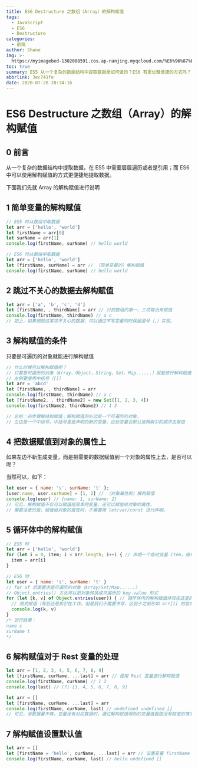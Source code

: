 ```yaml
---
title: ES6 Destructure 之数组（Array）的解构赋值
tags:
  - JavaScript
  - ES6
  - Destructure
categories:
  - 前端
author: Shane
img: >-
  https://myimagebed-1302088591.cos.ap-nanjing.myqcloud.com/%E6%96%87%E7%AB%A0%E7%89%B9%E5%BE%81%E5%9B%BE/41.jpg
toc: true
summary: ES5 从一个复杂的数据结构中提取数据是如何做的？ES6 有更优雅便捷的方式吗？
abbrlink: 3ec741fe
date: 2020-07-28 20:34:16
---
```


# ES6 Destructure 之数组（Array）的解构赋值

## 0 前言

从一个复杂的数据结构中提取数据，在 ES5 中需要层层遍历或者是引用；而 ES6 中可以使用解构赋值的方式更便捷地提取数据。

下面我们先就 Array 的解构赋值进行说明

## 1 简单变量的解构赋值

```javascript
// ES5 时从数组中取数据
let arr = ['hello', 'world']
let firstName = arr[0]
let surName = arr[1]
console.log(firstName, surName) // hello world
```

```javascript
// ES6 时从数组中取数据
let arr = ['hello', 'world']
let [firstName, surName] = arr // （简单变量的）解构赋值
console.log(firstName, surName) // hello world
```

## 2 跳过不关心的数据去解构赋值

```javascript
let arr = ['a', 'b', 'c', 'd']
let [firstName, , thirdName] = arr // 只把数组的第一、三项取出来赋值
console.log(firstName, thirdName) // a c
// 如上，如果想跳过某项不关心的数据，可以通过不写变量同时保留逗号（,）实现。
```

## 3 解构赋值的条件

只要是可遍历的对象就能进行解构赋值

```javascript
// 什么时候可以解构赋值呢？
// 只要是可遍历的对象（Array、Object、String、Set、Map......）就能进行解构赋值
// 左侧要使用中括号（[]）
let arr = 'abcd'
let [firstName, , thirdName] = arr
console.log(firstName, thirdName) // a c
let [firstName2, , thirdName2] = new Set([1, 2, 3, 4])
console.log(firstName2, thirdName2) // 1 3

// 总结：初步理解结构赋值：解构赋值的右边是一个可遍历的对象，
// 左边是一个中括号，中括号里是声明的新的变量，这些变量会默认按照索引的顺序去取值
```

## 4 把数据赋值到对象的属性上

如果左边不新生成变量，而是把需要的数据赋值到一个对象的属性上去，是否可以呢？

当然可以，如下：

```javascript
let user = { name: 's', surName: 't' };
[user.name, user.surName] = [1, 2] // （对象属性的）解构赋值
console.log(user) // {name: 1, surName: 2}
// 可见，解构赋值不仅可以赋值给简单的变量，还可以赋值给对象的属性，
// 需要注意的是，赋值给对象的属性时，不需要用 let/var/const 进行声明。
```

## 5 循环体中的解构赋值

```javascript
// ES5 时
let arr = ['hello', 'world']
for (let i = 0, item; i < arr.length; i++) { // 声明一个临时变量 item，用来保存数据
  item = arr[i]
}
```

```javascript
// ES6 时
let user = { name: 's', surName: 't' }
// for of 后面要求是可遍历的对象（Array/Set/Map......）
// Object.entries() 方法可以把对象转换成可遍历的 key-value 形式
for (let [k, v] of Object.entries(user)) { // 循环体内的解构赋值体现在这里的 let [k, v] 上
  // 隐式赋值（背后还是索引在工作，但是我们不需要书写，区别于之前形如 arr[1] 的显式索引）
  console.log(k, v)
}
/* 运行结果：
name s
surName t
*/
```

## 6 解构赋值对于 Rest 变量的处理

```javascript
let arr = [1, 2, 3, 4, 5, 6, 7, 8, 9]
let [firstName, curName, ...last] = arr // 使用 Rest 变量进行解构赋值
console.log(firstName, curName) // 1 2
console.log(last) // (7) [3, 4, 5, 6, 7, 8, 9]
```

```javascript
let arr = []
let [firstName, curName, ...last] = arr
console.log(firstName, curName, last) // undefined undefined []
// 可见，当数据量不够，变量没有对应数据时，通过解构赋值得到的变量值就跟没有赋值的情况一样，是 undefined。
```

## 7 解构赋值设置默认值

```javascript
let arr = []
let [firstName = 'hello', curName, ...last] = arr // 设置变量 firstName 的默认值为 "hello"
console.log(firstName, curName, last) // hello undefined []
```